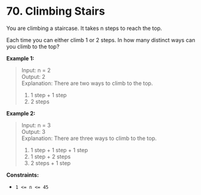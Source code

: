 # 70. Climbing Stairs

You are climbing a staircase. It takes n steps to reach the top.

Each time you can either climb 1 or 2 steps. In how many distinct ways can you climb to the top?

**Example 1:**

> Input: n = 2 <br>
> Output: 2 <br>
> Explanation: There are two ways to climb to the top. <br>
> 1. 1 step + 1 step <br>
> 2. 2 steps

**Example 2:**

> Input: n = 3 <br>
> Output: 3 <br>
> Explanation: There are three ways to climb to the top. <br>
> 1. 1 step + 1 step + 1 step <br>
> 2. 1 step + 2 steps <br>
> 3. 2 steps + 1 step

**Constraints:**

- `1 <= n <= 45`
